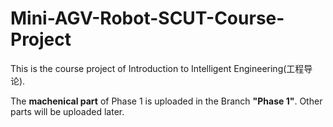 # Mini-AGV-Robot-SCUT-Course-Project
This is the course project of Introduction to Intelligent Engineering(工程导论). 

The __machenical part__ of Phase 1 is uploaded in the Branch __"Phase 1"__.
Other parts will be uploaded later.
